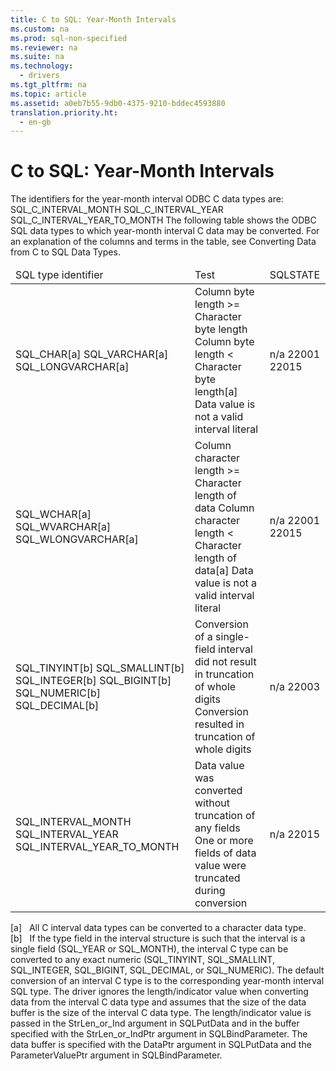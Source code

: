 ```yaml
---
title: C to SQL: Year-Month Intervals
ms.custom: na
ms.prod: sql-non-specified
ms.reviewer: na
ms.suite: na
ms.technology: 
  - drivers
ms.tgt_pltfrm: na
ms.topic: article
ms.assetid: a0eb7b55-9db0-4375-9210-bddec4593880
translation.priority.ht: 
  - en-gb
---
```

# C to SQL: Year-Month Intervals
<?xml version="1.0" encoding="utf-8"?>
<developerReferenceWithoutSyntaxDocument xmlns="http://ddue.schemas.microsoft.com/authoring/2003/5" xmlns:xlink="http://www.w3.org/1999/xlink" xmlns:xsi="http://www.w3.org/2001/XMLSchema-instance" xsi:schemaLocation="http://ddue.schemas.microsoft.com/authoring/2003/5 http://dduestorage.blob.core.windows.net/ddueschema/developer.xsd">
  <introduction>
    <para>The identifiers for the year-month interval ODBC C data types are:</para>
    <para>SQL_C_INTERVAL_MONTH SQL_C_INTERVAL_YEAR SQL_C_INTERVAL_YEAR_TO_MONTH</para>
    <para>The following table shows the ODBC SQL data types to which year-month interval C data may be converted. For an explanation of the columns and terms in the table, see <legacyLink xlink:href="ee0afe78-b58f-4d34-ad9b-616bb23653bd">Converting Data from C to SQL Data Types</legacyLink>.</para>
    <table xmlns:caps="http://schemas.microsoft.com/build/caps/2013/11">
      <thead>
        <tr>
          <TD>
            <para>SQL type identifier</para>
          </TD>
          <TD>
            <para>Test</para>
          </TD>
          <TD>
            <para>SQLSTATE</para>
          </TD>
        </tr>
      </thead>
      <tbody>
        <tr>
          <TD>
            <para>SQL_CHAR[a]</para>
            <para>SQL_VARCHAR[a]</para>
            <para>SQL_LONGVARCHAR[a]</para>
          </TD>
          <TD>
            <para>Column byte length &gt;= Character byte length</para>
            <para>Column byte length &lt; Character byte length[a]</para>
            <para>Data value is not a valid interval literal</para>
          </TD>
          <TD>
            <para>n/a</para>
            <para>22001</para>
            <para>22015</para>
          </TD>
        </tr>
        <tr>
          <TD>
            <para>SQL_WCHAR[a]</para>
            <para>SQL_WVARCHAR[a]</para>
            <para>SQL_WLONGVARCHAR[a]</para>
          </TD>
          <TD>
            <para>Column character length &gt;= Character length of data</para>
            <para>Column character length &lt; Character length of data[a]</para>
            <para>Data value is not a valid interval literal</para>
          </TD>
          <TD>
            <para>n/a</para>
            <para>22001</para>
            <para>22015</para>
          </TD>
        </tr>
        <tr>
          <TD>
            <para>SQL_TINYINT[b]</para>
            <para>SQL_SMALLINT[b]</para>
            <para>SQL_INTEGER[b]</para>
            <para>SQL_BIGINT[b]</para>
            <para>SQL_NUMERIC[b]</para>
            <para>SQL_DECIMAL[b]</para>
          </TD>
          <TD>
            <para>Conversion of a single-field interval did not result in truncation of whole digits</para>
            <para>Conversion resulted in truncation of whole digits</para>
          </TD>
          <TD>
            <para>n/a</para>
            <para>22003</para>
          </TD>
        </tr>
        <tr>
          <TD>
            <para>SQL_INTERVAL_MONTH</para>
            <para>SQL_INTERVAL_YEAR</para>
            <para>SQL_INTERVAL_YEAR_TO_MONTH</para>
          </TD>
          <TD>
            <para>Data value was converted without truncation of any fields</para>
            <para>One or more fields of data value were truncated during conversion</para>
          </TD>
          <TD>
            <para>n/a</para>
            <para>22015</para>
          </TD>
        </tr>
      </tbody>
    </table>
    <para>[a]   All C interval data types can be converted to a character data type.</para>
    <para>[b]   If the type field in the interval structure is such that the interval is a single field (SQL_YEAR or SQL_MONTH), the interval C type can be converted to any exact numeric (SQL_TINYINT, SQL_SMALLINT, SQL_INTEGER, SQL_BIGINT, SQL_DECIMAL, or SQL_NUMERIC).</para>
    <para>The default conversion of an interval C type is to the corresponding year-month interval SQL type.</para>
    <para>The driver ignores the length/indicator value when converting data from the interval C data type and assumes that the size of the data buffer is the size of the interval C data type. The length/indicator value is passed in the <legacyItalic>StrLen_or_Ind</legacyItalic> argument in <legacyBold>SQLPutData</legacyBold> and in the buffer specified with the <legacyItalic>StrLen_or_IndPtr</legacyItalic> argument in <legacyBold>SQLBindParameter</legacyBold>. The data buffer is specified with the <legacyItalic>DataPtr</legacyItalic> argument in <legacyBold>SQLPutData</legacyBold> and the <legacyItalic>ParameterValuePtr</legacyItalic> argument in <legacyBold>SQLBindParameter</legacyBold>.</para>
  </introduction>
  <relatedTopics />
</developerReferenceWithoutSyntaxDocument>
